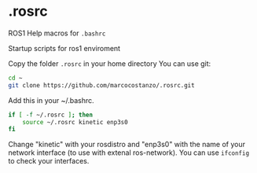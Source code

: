 # .rosrc
ROS1 Help macros for `.bashrc`

Startup scripts for ros1 enviroment

Copy the folder `.rosrc` in your home directory
You can use git:
```bash
cd ~
git clone https://github.com/marcocostanzo/.rosrc.git
```

Add this in your ~/.bashrc.
```bash
if [ -f ~/.rosrc ]; then
    source ~/.rosrc kinetic enp3s0
fi
```
Change "kinetic" with your rosdistro and "enp3s0" with the name of your network interface (to use with extenal ros-network).
You can use `ifconfig` to check your interfaces.
